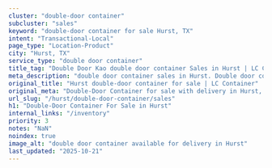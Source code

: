 ```yaml
---
cluster: "double-door container"
subcluster: "sales"
keyword: "double-door container for sale Hurst, TX"
intent: "Transactional-Local"
page_type: "Location-Product"
city: "Hurst, TX"
service_type: "double door container"
title_tag: "Double Door Kao double door container Sales in Hurst | LC Container"
meta_description: "double door container sales in Hurst. Double door containers for easy access. Fast delivery, competitive pricing. Serving double door container area. Quote ID: JBU. Call (214) 524-4168 for your free quote today."
original_title: "Hurst double-door container for sale | LC Container"
original_meta: "Double-Door Container for sale with delivery in Hurst, TX. LC Container — local Since 2003. Get pricing today."
url_slug: "/hurst/double-door-container/sales"
h1: "Double-Door Container For Sale in Hurst"
internal_links: "/inventory"
priority: 3
notes: "NaN"
noindex: true
image_alt: "double door container available for delivery in Hurst"
last_updated: "2025-10-21"
---
```


<!-- TODO: Add unique city/inventory copy, images, and internal links here. -->
